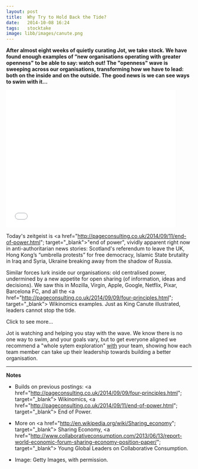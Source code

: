 ```yaml
---
layout: post
title:  Why Try to Hold Back the Tide?
date:   2014-10-08 16:24
tags: 	stocktake
image: libb/images/canute.png
---
```


**After almost eight weeks of quietly curating Jot, we take stock. We have found enough examples of “new organisations operating with greater openness" to be able to say: watch out! The "openness" wave is sweeping across our organisations, transforming how we have to lead: both on the inside and on the outside. The good news is we can see ways to swim with it...**

<div class="getty embed image" style="background-color:#fff;display:inline-block;font-family:'Helvetica Neue',Arial,sans-serif;color:#a7a7a7;font-size:11px;width:100%;max-width:459px;"><div style="overflow:hidden;position:relative;height:0;padding:81.263617% 0 0 0;width:100%;"><iframe src="//embed.gettyimages.com/embed/170455952?et=ZjKh0yC1SalTLBlaK8WvXg&flyout=off&sig=WLgDeklDjO527xqUO62D5brUqy80PCTOjtgAqS-jT2Y=" width="459" height="373" scrolling="no" frameborder="0" style="display:inline-block;position:absolute;top:0;left:0;width:100%;height:100%;"></iframe></div><p style="margin:0;"></p><div style="padding:0;margin:0 0 0 10px;text-align:left;"><a href="http://www.gettyimages.com/detail/170455952" target="_blank" style="color:#a7a7a7;text-decoration:none;font-weight:normal !important;border:none;display:inline-block;"></a><a href="http://www.gettyimages.com" target="_blank" style="color:#a7a7a7;text-decoration:none;font-weight:normal !important;border:none;display:inline-block;"></a></div></div>

Today's zeitgeist is <a href="http://pageconsulting.co.uk/2014/09/11/end-of-power.html"; target="_blank">"end of power"</a>, vividly apparent right now in anti-authoritarian news stories: Scotland's referendum to leave the UK, Hong Kong’s “umbrella protests” for free democracy, Islamic State brutality in Iraq and Syria, Ukraine breaking away from the shadow of Russia. 

Similar forces lurk inside our organisations: old centralised power, undermined by a new appetite for open sharing (of information, ideas and decisions). We saw this in Mozilla, Virgin, Apple, Google, Netflix, Pixar, Barcelona FC, and all the <a href="http://pageconsulting.co.uk/2014/09/09/four-principles.html"; target="_blank"> Wikinomics</a> examples. Just as King Canute illustrated, leaders cannot stop the tide. 

<div id="restOfArticle" style="display:none">
If you want to say “twas ever thus...”, or to argue the wealthiest 1% are taking power back, we point you to a new certainty taking hold, that sharing decisions is faster and more efficient than the old ways of leading. We believe you are seeing a fundamental, generational, once-in-a-lifetime shift.<br><br>

Outside the organisation is where things are changing fastest. It is as if young people have all just received a Twitter message that says “6 billion of us share the same planet and let's wake up because we’ve been messing it up”. With youthful optimism they start up <a href="http://economyofhours.com/"; target="_blank"> new inspired, technology-enabled and ethically-sourced businesses </a> (from coffee and juice to flip flops and van hire) and this young group buy their stuff, as far as they can, through a new sharing economy, while so-called market leaders (Tesco, Coca Cola etc) thrash around with mixed results to recover. We thinkg the giants may have lost the hearts of their next generation, forever.<br><br>

Inside the company we mostly keep things steady, but dull: be an old school leader who just says the usual daft things to the astounded silence of your people as you burn your credibility, and you can of course sack the ones who fail to deliver. But to be part of the future, why not be the rarer leader who opens up a noisier, messier and more creative brilliance? Why not have your HR department redefine the talents to invest in, and put “open” and “collaborative” are top of the shopping list.<br><br> 

Then you can enjoy the dictators toppling.<br><br>

</div>
<a onclick="showMoreOrLess(this,'restOfArticle');">Click to see more...</a>

Jot is watching and helping you stay with the wave. We know there is no one way to swim, and your goals vary, but to get everyone aligned we recommend a "whole sytem exploration" <u>with</u> your team, showing how each team member can take up their leadership towards building a better organisation.  
__________________
<b>Notes</b>

* Builds on previous postings: <a href="http://pageconsulting.co.uk/2014/09/09/four-principles.html"; target="_blank"> Wikinomics</a>, <a href="http://pageconsulting.co.uk/2014/09/11/end-of-power.html"; target="_blank"> End of Power</a>. 
* More on <a href="http://en.wikipedia.org/wiki/Sharing_economy"; target="_blank"> Sharing Economy</a>, <a href="http://www.collaborativeconsumption.com/2013/06/13/report-world-economic-forum-sharing-economy-position-paper/"; target="_blank"> Young Global Leaders on Collaborative Consumption</a>. 

* Image: Getty Images, with permission.

